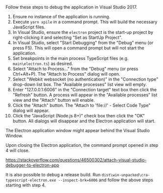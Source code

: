 Follow these steps to debug the application in Visual Studio 2017.

1. Ensure no instance of the application is running.
2. Execute `yarn xpile` in a command prompt.  This will build the necessary JavaScript files.
3. In Visual Studio, ensure the `electron` project is the start-up project by right-clicking it and selecting "Set as StartUp Project".
4. In Visual Studio, select "Start Debugging" from the "Debug" menu (or press F5).  This will open a command prompt but will not start the application.
5. Set breakpoints in the main process TypeScript files (e.g. `main\electron.ts`) as desired.
6. Select "Attach to Process..." from the "Debug" menu (or press Ctrl+Alt+P).  The "Attach to Process" dialog will open.
7. Select "Webkit websocket (no authentication)" in the "Connection type" drop-down list box.  The "Available processes" list view will empty.
8. Enter "127.0.0.1:6006" in the "Connection target" text box then click the "Refresh" button.  A process will appear in the "Available processes" list view and the "Attach" button will enable.
9. Click the "Attach" button.  The "Attach to 'file://' - Select Code Type" dialog will appear.
10. Click the "JavaScript (Node.js 8+)" check box then click the "OK" button.  All dialogs will disappear and the Electron application will start.

The Electron application window might appear behind the Visual Studio Window.

Upon closing the Electron application, the command prompt opened in step 4 will close.

https://stackoverflow.com/questions/46500302/attach-visual-studio-debugger-to-electron-app

It is also possible to debug a release build.  Run `dist\win-unpacked\cra-typescript-electron.exe --inspect-brk=6006` and follow the above steps starting with step 4.
